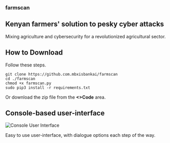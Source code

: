 ### farmscan

## Kenyan farmers' solution to pesky cyber attacks

Mixing agriculture and cybersecurity for a revolutionized agricultural sector.

## How to Download
Follow these steps.

```
git clone https://github.com.mbxisbankai/farmscan
cd ./farmscan
chmod +x farmscan.py
sudo pip3 install -r requirements.txt

```
Or download the zip file from the **<>Code** area.

## Console-based user-interface

![Console User Interface](https://github.com/mbxisbankai/farmscan/issues/1#issue-2752376752)

Easy to use user-interface, with dialogue options each step of the way.
